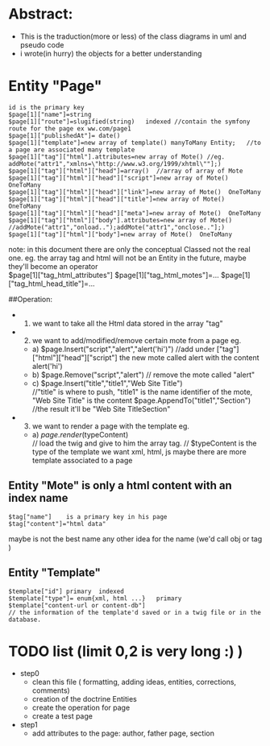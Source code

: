 # Abstract:

* This is the traduction(more or less) of the class diagrams in uml and pseudo code
* i wrote(in hurry) the objects for a better understanding

# Entity "Page"
    id is the primary key
    $page[1]["name"]=string
    $page[1]["route"]=slugified(string)   indexed //contain the symfony route for the page ex ww.com/page1
    $page[1]["publishedAt"]= date()
    $page[1]["template"]=new array of template() manyToMany Entity;   //to a page are associated many template 
    $page[1]["tag"]["html"].attributes=new array of Mote() //eg.  addMote("attr1","xmlns=\"http://www.w3.org/1999/xhtml\""];)
    $page[1]["tag"]["html"]["head"]=array()  //array of array of Mote
    $page[1]["tag"]["html"]["head"]["script"]=new array of Mote()  OneToMany
    $page[1]["tag"]["html"]["head"]["link"]=new array of Mote()  OneToMany
    $page[1]["tag"]["html"]["head"]["title"]=new array of Mote()  OneToMany
    $page[1]["tag"]["html"]["head"]["meta"]=new array of Mote()  OneToMany
    $page[1]["tag"]["html"]["body"].attributes=new array of Mote() //addMote("attr1","onload..");addMote("attr1","onclose.."];)
    $page[1]["tag"]["html"]["body"]=new array of Mote()  OneToMany
  
note: in this document there are only the conceptual Classed not the real one.
      eg. the array tag and html will not be an Entity in the future, maybe they'll become an operator   
	  $page[1]["tag_html_attributes"]
	  $page[1]["tag_html_motes"]=...
	  $page[1]["tag_html_head_title"]=...
 
##Operation:
* 1) we want to take all the Html data stored in the array "tag"
* 2) we want to add/modified/remove certain mote from a page
    eg. 
    * a) $page.Insert("script","alert","alert('hi')") 
          //add under ["tag"]["html"]["head"]["script"] the new mote called alert with the content alert('hi')
    * b) $page.Remove("script","alert") 
          // remove the mote called "alert" 
    * c) $page.Insert("title","title1","Web Site Title")  
          //"title" is where to push, "title1" is the name identifier of the mote, "Web Site Title" is the content
       $page.AppendTo("title1","Section")   
          //the result it'll be  "Web Site TitleSection"
* 3) we want to render a page with the template
    eg. 
    * a) $page.render($typeContent)  
          // load the twig and give to him the array tag.
          // $typeContent is the type of the template we want xml, html, js maybe there are more template associated to a page
		 									
								
## Entity "Mote"  is only a html content with an index name 

    $tag["name"]    is a primary key in his page
    $tag["content"]="html data"
  maybe is not the best name any other idea for the name (we'd call obj or tag ) 
    
## Entity "Template" 
    $template["id"] primary  indexed
    $template["type"]= enum{xml, html ...}   primary  
    $template["content-url or content-db"] 
    // the information of the template'd saved or in a twig file or in the database.   
   
     
   
# TODO list (limit 0,2 is very long :) )
* step0
  * clean this file ( formatting, adding ideas, entities, corrections, comments)
  * creation of the doctrine Entities  
  * create the operation for page
  * create a test page
* step1
  * add attributes to the page: author, father page, section
